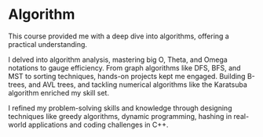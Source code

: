 # Algorithm

This course provided me with a deep dive into algorithms, offering a practical understanding. 

I delved into algorithm analysis, mastering big O, Theta, and Omega notations to gauge efficiency. From graph algorithms like DFS, BFS, and MST to sorting techniques, hands-on projects kept me engaged. Building B-trees, and AVL trees, and tackling numerical algorithms like the Karatsuba algorithm enriched my skill set. 

I refined my problem-solving skills and knowledge through designing techniques like greedy algorithms, dynamic programming, hashing in real-world applications and coding challenges in C++.
